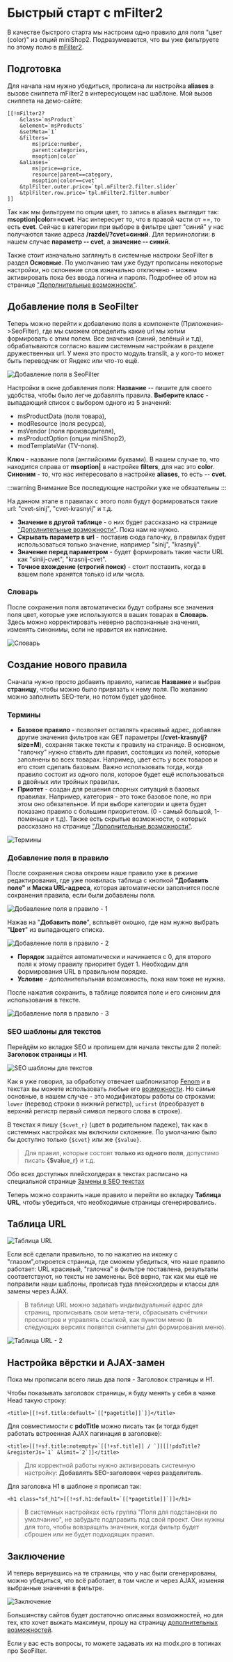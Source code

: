 # Быстрый старт с mFilter2

В качестве быстрого старта мы настроим одно правило для поля "цвет (color)" из опций miniShop2. Подразумевается, что вы уже фильтруете по этому полю в [mFilter2][0].

## Подготовка

Для начала нам нужно убедиться, прописана ли настройка **aliases** в вызове сниппета mFilter2 в интересующем нас шаблоне.
Мой вызов сниппета на демо-сайте:

```modx
[[!mFilter2?
    &class=`msProduct`
    &element=`msProducts`
    &setMeta=`1`
    &filters=`
        ms|price:number,
        parent:categories,
        msoption|color`
    &aliases=`
        ms|price==price,
        resource|parent==category,
        msoption|color==cvet`
    &tplFilter.outer.price=`tpl.mFilter2.filter.slider`
    &tplFilter.row.price=`tpl.mFilter2.filter.number`
]]
```

Так как мы фильтруем по опции цвет, то запись в aliases выглядит так: **msoption|color==cvet**. Нас интересует то, что в правой части от ==, то есть **cvet**. Сейчас в категории при выборе в фильтре цвет "синий"  у нас получаются такие адреса **/razdel/?cvet=синий**.
Для терминологии: в нашем случае **параметр -- cvet**, а **значение -- синий**.

Также стоит изначально заглянуть в системные настроки SeoFilter в раздел **Основные**. По умолчанию там уже будут прописаны некоторые настройки, но склонение слов изначально отключено - можем активировать пока без ввода логина и пароля. Подробнее об этом на странице ["Дополнительные возможности"][2].

## Добавление поля в SeoFilter

Теперь можно перейти к добавлению поля в компоненте (Приложения->SeoFilter), где мы сможем определить какие url мы хотим формировать с этим полем. Все значения (синий, зелёный и т.д), обрабатываются согласно вашим системным настройкам в разделе дружественных url. У меня это просто модуль translit, а у кого-то может быть переводчик от Яндекс или что-то ещё.

![Добавление поля в SeoFilter](https://file.modx.pro/files/5/d/a/5daf33200bf56620e40a0d0ea3cd4a52.jpg)

Настройки в окне добавления поля:
**Название** -- пишите для своего удобства, чтобы было легче добавлять правила.
**Выберите класс** - выпадающий список с выбором одного из 5 значений:

* msProductData (поля товара),
* modResource (поля ресурса),
* msVendor (поля производителя),
* msProductOption (опции miniShop2),
* modTemplateVar (TV-поля).

**Ключ** - название поля (английскими буквами). В нашем случае то, что находится справа от **msoption|** в настройке **filters**, для нас это **color**.
**Синоним** - то, что нас интересовало в настройке **aliases**, то есть -- **cvet**.

:::warning Внимание
Все последующие настройки уже не обязательны
:::

На данном этапе в правилах с этого поля будут формироваться такие url: "cvet-sinij", "сvet-krasnyij" и т.д.

* **Значение в другой таблице** - о них будет рассказано на странице ["Дополнительные возможности"][2]. Пока нам не нужно.
* **Скрывать параметр в url** - поставив сюда галочку, в правилах будет использоваться только значение, например "sinij", "krasnyij".
* **Значение перед параметром** - будет формировать такие части URL как "siniij-cvet", "krasnij-cvet".
* **Точное вхождение (строгий поиск)** - стоит поставить, когда в вашем поле хранятся только id или числа.

### Словарь

После сохранения поля автоматически будут собраны все значения поля цвет, которые уже используются в ваших товарах в **Словарь**. Здесь можно корректировать неверно распознанные значения, изменять синонимы, если не нравится их написание.

![Словарь](https://file.modx.pro/files/1/2/d/12d81bd0afc94802f3f48ce9b45945a7.jpg)

## Создание нового правила

Сначала нужно просто добавить правило, написав **Название** и выбрав **страницу**, чтобы можно было привязать к нему поля. По желанию можно заполнить SEO-теги, но потом будет удобнее.

### Термины

* **Базовое правило** - позволяет оставлять красивый адрес, добавляя другие значения фильтров как GET параметры (**/cvet-krasnyij?size=M**), сохраняя также тексты к правилу на странице. В основном, "галочку" нужно ставить для правил, состоящих из полей, которые заполнены во всех товарах. Например, цвет есть у всех товаров и его стоит сделать базовым. Важно использовать тогда, когда правило состоит из одного поля, которое будет ещё использоваться в двойных или тройных правилах.
* **Приотет** - создан для решения спорных ситуаций в базовых правилах. Например, категория - это тоже базовое поле, но при этом оно обязательное. И при выборе категории и цвета будет показано правило с большим приоритетом. (0 - самый большой, 1-поменьше и т.д). Также есть скрытые возможности, о которых рассказано на странице ["Дополнительные возможности"][2].

![Термины](https://file.modx.pro/files/5/9/4/594976a32942bc89d9c9b6cf9b935f15.jpg)

### Добавление поля в правило

После сохранения снова откроем наше правило уже в режиме редактирования, где уже появилась таблица с кнопкой **"Добавить поле"** и **Маска URL-адреса**, которая автоматически заполнится после сохранения правила, если были добавлены поля.

![Добавление поля в правило - 1](https://file.modx.pro/files/4/d/f/4dfa436f925cd40fc2361890749b15cb.jpg)

Нажав на "**Добавить поле**", всплывёт окошко, где нам нужно выбрать "**Цвет**" из выпадающего списка.

![Добавление поля в правило - 2](https://file.modx.pro/files/d/d/c/ddc1df716c3c2abd8009412a597eee77.jpg)

* **Порядок** задаётся автоматически и начинается с 0, для второго поля к этому правилу приоритет будет 1. Необходим для формирования URL в правильном порядке.
* **Условие** - дополнительльная возможность, пока нам тоже не нужна.

После нажатия сохранить, в таблице появится поле и его синоним для использования в тексте.

![Добавление поля в правило - 3](https://file.modx.pro/files/2/e/a/2ea9fd4840898d92eff61abe9e05248e.jpg)

### SEO шаблоны для текстов

Перейдём ко вкладке SEO и пропишем для начала тексты для 2 полей: **Заголовок страницы** и **H1**.

![SEO шаблоны для текстов](https://file.modx.pro/files/1/9/1/19125c7449769e94fe351950b62461c8.jpg)

Как я уже говорил, за обработку отвечает шаблонизатор [Fenom][3] и в текстах вы можете использовать любые его [возможности][3]. Но самые основные, в нашем случае - это модификаторы работы со строками: `lower` (перевод строки в нижний регистр), `ucfirst` (преобразует в верхний регистр первый символ первого слова в строке).

В текстах я пишу `{$cvet_r}` (цвет в родительном падеже), так как в системных настройках мы включили склонение.
По умолчанию было бы доступно только `{$cvet}` или же `{$value}`.

>Для правил, которые состоят **только из одного поля**, допустимо писать **{$value_r}** и т.д.

Обо всех доступных плейсхолдерах в текстах расписано на специальной странице [Замены в SEO текстах][4]

Теперь можно сохранить наше правило и перейти во вкладку **Таблица URL**, чтобы убедиться, что необходимые страницы сгенерировались.

## Таблица URL

![Таблица URL](https://file.modx.pro/files/7/a/2/7a28b3c5b80b771d64d5fe6f3b043caa.jpg)

Если всё сделали правильно, то по нажатию на иконку с "глазом",откроется страница, где сможем убедиться, что наше правило работает: URL красивый, "галочка" в фильтре поставлена, результаты соответствуют, но тексты не заменены. Всё верно, так как мы ещё не поправили наши шаблоны, прописав туда плейсхолдеры и классы для замены через AJAX.

> В таблице URL можно задавать индивидуальный адрес для страниц, прописывать свои мета-теги, сбрасывать счётчики просмотров и управлять ссылкой, как пунктом меню (в следующих версиях появятся сниппеты для формирования меню).

![Таблица URL - 2](https://file.modx.pro/files/2/7/f/27f51974295fd653d77ec0294dbb7d1d.jpg)

## Настройка вёрстки и AJAX-замен

Пока мы прописали всего лишь два поля - Заголовок страницы и H1.

Чтобы показывать заголовок страницы, я буду менять у себя в чанке Head такую строку:

```modx
<title>[[!+sf.title:default=`[[*pagetitle]]`]]</title>
```

Для совместимости с **pdoTitle** можно писать так (и тогда будет работать встроенная AJAX пагинация в заголовке):

```modx
<title>[[!+sf.title:notempty=`[[!+sf.title]] / `]][[!pdoTitle? &registerJs=`1` &limit=`2`]]</title>
```

> Для корректной работы нужно активировать системную настройку: **Добавлять SEO-заголовок через разделитель**.

Для заголовка H1 в шаблоне я прописал так:

```modx
<h1 class="sf_h1">[[!+sf.h1:default=`[[*pagetitle]]`]]</h1>
```

> В системных настройках есть группа "Поля для подстановки по умолчанию", не забудьте подправить под свой проект. Они нужны для того, чтобы вовзращать значения, когда фильтр будет сброшен или не будет подходящих правил.

## Заключение

И теперь вернувшись на те страницы, что у нас были сгенерированы, можно убедиться, что всё работает, в том числе и через AJAX, изменяя выбранные значения в фильтре.

![Заключение](https://file.modx.pro/files/8/8/c/88cd854978c0905f03ae3a6201b238cd.jpg)

Большинству сайтов будет достаточно описаных возможностей, но для тех, кто хочет выжать максимум, прошу на страницу [дополнительных возможностей][2].

Если у вас есть вопросы, то можете задавать их на modx.pro в топиках про SeoFilter.

[0]: /components/msearch2/snippets/02_mFilter2.md
[2]: /components/44_SeoFilter/03_Дополнительные_возможности.md
[3]: /components/pdotools/parser#Шаблонизатор-Fenom
[4]: /components/44_SeoFilter/05_Замены_в_SEO_текстах.md

